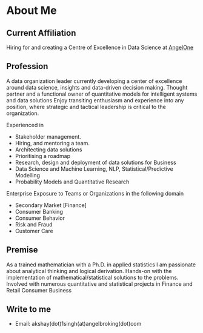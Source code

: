 # About Me
## Current Affiliation
Hiring for and creating a Centre of Excellence in Data Science at [AngelOne](https://www.angelone.in/)

## Profession
A data organization leader currently developing a center of excellence around data science, insights and data-driven decision making. Thought partner and a functional owner of quantitative models for intelligent systems and data solutions Enjoy transiting enthusiasm and experience into any position, where strategic and tactical leadership is critical to the organization.

Experienced in

- Stakeholder management.
- Hiring, and mentoring a team.
- Architecting data solutions
- Prioritising a roadmap
- Research, design and deployment of data solutions for Business
- Data Science and Machine Learning, NLP, Statistical/Predictive Modelling
- Probability Models and Quantitative Research

Enterprise Exposure to Teams or Organizations in the following domain

- Secondary Market [Finance]
- Consumer Banking
- Consumer Behavior
- Risk and Fraud
- Customer Care

## Premise
As a  trained mathematician with a Ph.D. in applied statistics I am passionate about analytical thinking and logical derivation. Hands-on with the implementation of mathematical/statistical solutions to the problems. Involved with numerous quantitative and statistical projects in Finance and Retail Consumer Business

## Write to me
- Email: akshay(dot)1singh(at)angelbroking(dot)com
